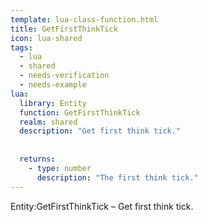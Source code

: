 ```yaml
---
template: lua-class-function.html
title: GetFirstThinkTick
icon: lua-shared
tags:
  - lua
  - shared
  - needs-verification
  - needs-example
lua:
  library: Entity
  function: GetFirstThinkTick
  realm: shared
  description: "Get first think tick."
  
  
  returns:
    - type: number
      description: "The first think tick."
---
```


<div class="lua__search__keywords">
Entity:GetFirstThinkTick &#x2013; Get first think tick.
</div>
